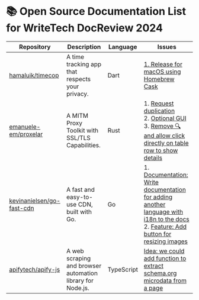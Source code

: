 # 📚 Open Source Documentation List for WriteTech DocReview 2024

| **Repository**                               | **Description**                        | **Language**                       | **Issues**                      |
|----------------------------------------------|----------------------------------------|------------------------------------|---------------------------------|
| [hamaluik/timecop](https://github.com/hamaluik/timecop) | A time tracking app that respects your privacy. | Dart | [1. Release for macOS using Homebrew Cask](https://github.com/hamaluik/timecop/issues/82) |
| [emanuele-em/proxelar](https://github.com/emanuele-em/proxelar) | A MITM Proxy Toolkit with SSL/TLS Capabilities. | Rust | 1. [Request duplication](https://github.com/emanuele-em/proxelar/issues/7) <br> 2. [Optional GUI](https://github.com/emanuele-em/proxelar/issues/69) <br> 3. [Remove 🔍 and allow click directly on table row to show details](https://github.com/emanuele-em/proxelar/issues/24) |
| [kevinanielsen/go-fast-cdn](https://github.com/kevinanielsen/go-fast-cdn) | A fast and easy-to-use CDN, built with Go. | Go | 1. [Documentation: Write documentation for adding another language with i18n to the docs](https://github.com/kevinanielsen/go-fast-cdn/issues/78) <br> 2. [Feature: Add button for resizing images](https://github.com/kevinanielsen/go-fast-cdn/issues/90) |
| [apifytech/apify-js](https://github.com/apify/crawlee) | A web scraping and browser automation library for Node.js. | TypeScript | [Idea: we could add function to extract schema.org microdata from a page](https://github.com/apify/crawlee/issues/276) |
